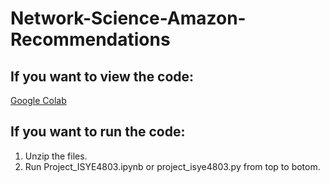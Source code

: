 # Network-Science-Amazon-Recommendations
## If you want to view the code:
[Google Colab](https://colab.research.google.com/drive/1xsYNsYs1QtNFB3dmyN20unA4agx-u_qr?usp=sharing)

## If you want to run the code:
1. Unzip the files.
2. Run Project_ISYE4803.ipynb or project_isye4803.py from top to botom.
